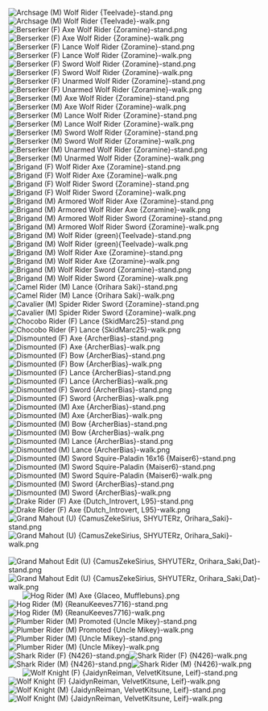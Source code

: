 ![Archsage (M) Wolf Rider {Teelvade}-stand.png](https://raw.githubusercontent.com/Klokinator/FE-Repo/main/Map%20Sprites/Mounted%20-%20Dismounted,%20Monsters,%20Misc/Archsage%20(M)%20Wolf%20Rider%20%7BTeelvade%7D-stand.png "Archsage (M) Wolf Rider {Teelvade}-stand.png")![Archsage (M) Wolf Rider {Teelvade}-walk.png](https://raw.githubusercontent.com/Klokinator/FE-Repo/main/Map%20Sprites/Mounted%20-%20Dismounted,%20Monsters,%20Misc/Archsage%20(M)%20Wolf%20Rider%20%7BTeelvade%7D-walk.png "Archsage (M) Wolf Rider {Teelvade}-walk.png")&emsp;&emsp;![Berserker (F) Axe Wolf Rider {Zoramine}-stand.png](https://raw.githubusercontent.com/Klokinator/FE-Repo/main/Map%20Sprites/Mounted%20-%20Dismounted,%20Monsters,%20Misc/Berserker%20(F)%20Axe%20Wolf%20Rider%20%7BZoramine%7D-stand.png "Berserker (F) Axe Wolf Rider {Zoramine}-stand.png")![Berserker (F) Axe Wolf Rider {Zoramine}-walk.png](https://raw.githubusercontent.com/Klokinator/FE-Repo/main/Map%20Sprites/Mounted%20-%20Dismounted,%20Monsters,%20Misc/Berserker%20(F)%20Axe%20Wolf%20Rider%20%7BZoramine%7D-walk.png "Berserker (F) Axe Wolf Rider {Zoramine}-walk.png")&emsp;&emsp;![Berserker (F) Lance Wolf Rider {Zoramine}-stand.png](https://raw.githubusercontent.com/Klokinator/FE-Repo/main/Map%20Sprites/Mounted%20-%20Dismounted,%20Monsters,%20Misc/Berserker%20(F)%20Lance%20Wolf%20Rider%20%7BZoramine%7D-stand.png "Berserker (F) Lance Wolf Rider {Zoramine}-stand.png")![Berserker (F) Lance Wolf Rider {Zoramine}-walk.png](https://raw.githubusercontent.com/Klokinator/FE-Repo/main/Map%20Sprites/Mounted%20-%20Dismounted,%20Monsters,%20Misc/Berserker%20(F)%20Lance%20Wolf%20Rider%20%7BZoramine%7D-walk.png "Berserker (F) Lance Wolf Rider {Zoramine}-walk.png")&emsp;&emsp;![Berserker (F) Sword Wolf Rider {Zoramine}-stand.png](https://raw.githubusercontent.com/Klokinator/FE-Repo/main/Map%20Sprites/Mounted%20-%20Dismounted,%20Monsters,%20Misc/Berserker%20(F)%20Sword%20Wolf%20Rider%20%7BZoramine%7D-stand.png "Berserker (F) Sword Wolf Rider {Zoramine}-stand.png")![Berserker (F) Sword Wolf Rider {Zoramine}-walk.png](https://raw.githubusercontent.com/Klokinator/FE-Repo/main/Map%20Sprites/Mounted%20-%20Dismounted,%20Monsters,%20Misc/Berserker%20(F)%20Sword%20Wolf%20Rider%20%7BZoramine%7D-walk.png "Berserker (F) Sword Wolf Rider {Zoramine}-walk.png")&emsp;&emsp;![Berserker (F) Unarmed Wolf Rider {Zoramine}-stand.png](https://raw.githubusercontent.com/Klokinator/FE-Repo/main/Map%20Sprites/Mounted%20-%20Dismounted,%20Monsters,%20Misc/Berserker%20(F)%20Unarmed%20Wolf%20Rider%20%7BZoramine%7D-stand.png "Berserker (F) Unarmed Wolf Rider {Zoramine}-stand.png")![Berserker (F) Unarmed Wolf Rider {Zoramine}-walk.png](https://raw.githubusercontent.com/Klokinator/FE-Repo/main/Map%20Sprites/Mounted%20-%20Dismounted,%20Monsters,%20Misc/Berserker%20(F)%20Unarmed%20Wolf%20Rider%20%7BZoramine%7D-walk.png "Berserker (F) Unarmed Wolf Rider {Zoramine}-walk.png")&emsp;&emsp;![Berserker (M) Axe Wolf Rider {Zoramine}-stand.png](https://raw.githubusercontent.com/Klokinator/FE-Repo/main/Map%20Sprites/Mounted%20-%20Dismounted,%20Monsters,%20Misc/Berserker%20(M)%20Axe%20Wolf%20Rider%20%7BZoramine%7D-stand.png "Berserker (M) Axe Wolf Rider {Zoramine}-stand.png")![Berserker (M) Axe Wolf Rider {Zoramine}-walk.png](https://raw.githubusercontent.com/Klokinator/FE-Repo/main/Map%20Sprites/Mounted%20-%20Dismounted,%20Monsters,%20Misc/Berserker%20(M)%20Axe%20Wolf%20Rider%20%7BZoramine%7D-walk.png "Berserker (M) Axe Wolf Rider {Zoramine}-walk.png")&emsp;&emsp;![Berserker (M) Lance Wolf Rider {Zoramine}-stand.png](https://raw.githubusercontent.com/Klokinator/FE-Repo/main/Map%20Sprites/Mounted%20-%20Dismounted,%20Monsters,%20Misc/Berserker%20(M)%20Lance%20Wolf%20Rider%20%7BZoramine%7D-stand.png "Berserker (M) Lance Wolf Rider {Zoramine}-stand.png")![Berserker (M) Lance Wolf Rider {Zoramine}-walk.png](https://raw.githubusercontent.com/Klokinator/FE-Repo/main/Map%20Sprites/Mounted%20-%20Dismounted,%20Monsters,%20Misc/Berserker%20(M)%20Lance%20Wolf%20Rider%20%7BZoramine%7D-walk.png "Berserker (M) Lance Wolf Rider {Zoramine}-walk.png")&emsp;&emsp;![Berserker (M) Sword Wolf Rider {Zoramine}-stand.png](https://raw.githubusercontent.com/Klokinator/FE-Repo/main/Map%20Sprites/Mounted%20-%20Dismounted,%20Monsters,%20Misc/Berserker%20(M)%20Sword%20Wolf%20Rider%20%7BZoramine%7D-stand.png "Berserker (M) Sword Wolf Rider {Zoramine}-stand.png")![Berserker (M) Sword Wolf Rider {Zoramine}-walk.png](https://raw.githubusercontent.com/Klokinator/FE-Repo/main/Map%20Sprites/Mounted%20-%20Dismounted,%20Monsters,%20Misc/Berserker%20(M)%20Sword%20Wolf%20Rider%20%7BZoramine%7D-walk.png "Berserker (M) Sword Wolf Rider {Zoramine}-walk.png")&emsp;&emsp;![Berserker (M) Unarmed Wolf Rider {Zoramine}-stand.png](https://raw.githubusercontent.com/Klokinator/FE-Repo/main/Map%20Sprites/Mounted%20-%20Dismounted,%20Monsters,%20Misc/Berserker%20(M)%20Unarmed%20Wolf%20Rider%20%7BZoramine%7D-stand.png "Berserker (M) Unarmed Wolf Rider {Zoramine}-stand.png")![Berserker (M) Unarmed Wolf Rider {Zoramine}-walk.png](https://raw.githubusercontent.com/Klokinator/FE-Repo/main/Map%20Sprites/Mounted%20-%20Dismounted,%20Monsters,%20Misc/Berserker%20(M)%20Unarmed%20Wolf%20Rider%20%7BZoramine%7D-walk.png "Berserker (M) Unarmed Wolf Rider {Zoramine}-walk.png")&emsp;&emsp;![Brigand (F) Wolf Rider Axe {Zoramine}-stand.png](https://raw.githubusercontent.com/Klokinator/FE-Repo/main/Map%20Sprites/Mounted%20-%20Dismounted,%20Monsters,%20Misc/Brigand%20(F)%20Wolf%20Rider%20Axe%20%7BZoramine%7D-stand.png "Brigand (F) Wolf Rider Axe {Zoramine}-stand.png")![Brigand (F) Wolf Rider Axe {Zoramine}-walk.png](https://raw.githubusercontent.com/Klokinator/FE-Repo/main/Map%20Sprites/Mounted%20-%20Dismounted,%20Monsters,%20Misc/Brigand%20(F)%20Wolf%20Rider%20Axe%20%7BZoramine%7D-walk.png "Brigand (F) Wolf Rider Axe {Zoramine}-walk.png")&emsp;&emsp;![Brigand (F) Wolf Rider Sword {Zoramine}-stand.png](https://raw.githubusercontent.com/Klokinator/FE-Repo/main/Map%20Sprites/Mounted%20-%20Dismounted,%20Monsters,%20Misc/Brigand%20(F)%20Wolf%20Rider%20Sword%20%7BZoramine%7D-stand.png "Brigand (F) Wolf Rider Sword {Zoramine}-stand.png")![Brigand (F) Wolf Rider Sword {Zoramine}-walk.png](https://raw.githubusercontent.com/Klokinator/FE-Repo/main/Map%20Sprites/Mounted%20-%20Dismounted,%20Monsters,%20Misc/Brigand%20(F)%20Wolf%20Rider%20Sword%20%7BZoramine%7D-walk.png "Brigand (F) Wolf Rider Sword {Zoramine}-walk.png")&emsp;&emsp;![Brigand (M) Armored Wolf Rider Axe {Zoramine}-stand.png](https://raw.githubusercontent.com/Klokinator/FE-Repo/main/Map%20Sprites/Mounted%20-%20Dismounted,%20Monsters,%20Misc/Brigand%20(M)%20Armored%20Wolf%20Rider%20Axe%20%7BZoramine%7D-stand.png "Brigand (M) Armored Wolf Rider Axe {Zoramine}-stand.png")![Brigand (M) Armored Wolf Rider Axe {Zoramine}-walk.png](https://raw.githubusercontent.com/Klokinator/FE-Repo/main/Map%20Sprites/Mounted%20-%20Dismounted,%20Monsters,%20Misc/Brigand%20(M)%20Armored%20Wolf%20Rider%20Axe%20%7BZoramine%7D-walk.png "Brigand (M) Armored Wolf Rider Axe {Zoramine}-walk.png")&emsp;&emsp;![Brigand (M) Armored Wolf Rider Sword {Zoramine}-stand.png](https://raw.githubusercontent.com/Klokinator/FE-Repo/main/Map%20Sprites/Mounted%20-%20Dismounted,%20Monsters,%20Misc/Brigand%20(M)%20Armored%20Wolf%20Rider%20Sword%20%7BZoramine%7D-stand.png "Brigand (M) Armored Wolf Rider Sword {Zoramine}-stand.png")![Brigand (M) Armored Wolf Rider Sword {Zoramine}-walk.png](https://raw.githubusercontent.com/Klokinator/FE-Repo/main/Map%20Sprites/Mounted%20-%20Dismounted,%20Monsters,%20Misc/Brigand%20(M)%20Armored%20Wolf%20Rider%20Sword%20%7BZoramine%7D-walk.png "Brigand (M) Armored Wolf Rider Sword {Zoramine}-walk.png")&emsp;&emsp;![Brigand (M) Wolf Rider (green){Teelvade}-stand.png](https://raw.githubusercontent.com/Klokinator/FE-Repo/main/Map%20Sprites/Mounted%20-%20Dismounted,%20Monsters,%20Misc/Brigand%20(M)%20Wolf%20Rider%20(green)%7BTeelvade%7D-stand.png "Brigand (M) Wolf Rider (green){Teelvade}-stand.png")![Brigand (M) Wolf Rider (green){Teelvade}-walk.png](https://raw.githubusercontent.com/Klokinator/FE-Repo/main/Map%20Sprites/Mounted%20-%20Dismounted,%20Monsters,%20Misc/Brigand%20(M)%20Wolf%20Rider%20(green)%7BTeelvade%7D-walk.png "Brigand (M) Wolf Rider (green){Teelvade}-walk.png")&emsp;&emsp;![Brigand (M) Wolf Rider Axe {Zoramine}-stand.png](https://raw.githubusercontent.com/Klokinator/FE-Repo/main/Map%20Sprites/Mounted%20-%20Dismounted,%20Monsters,%20Misc/Brigand%20(M)%20Wolf%20Rider%20Axe%20%7BZoramine%7D-stand.png "Brigand (M) Wolf Rider Axe {Zoramine}-stand.png")![Brigand (M) Wolf Rider Axe {Zoramine}-walk.png](https://raw.githubusercontent.com/Klokinator/FE-Repo/main/Map%20Sprites/Mounted%20-%20Dismounted,%20Monsters,%20Misc/Brigand%20(M)%20Wolf%20Rider%20Axe%20%7BZoramine%7D-walk.png "Brigand (M) Wolf Rider Axe {Zoramine}-walk.png")&emsp;&emsp;![Brigand (M) Wolf Rider Sword {Zoramine}-stand.png](https://raw.githubusercontent.com/Klokinator/FE-Repo/main/Map%20Sprites/Mounted%20-%20Dismounted,%20Monsters,%20Misc/Brigand%20(M)%20Wolf%20Rider%20Sword%20%7BZoramine%7D-stand.png "Brigand (M) Wolf Rider Sword {Zoramine}-stand.png")![Brigand (M) Wolf Rider Sword {Zoramine}-walk.png](https://raw.githubusercontent.com/Klokinator/FE-Repo/main/Map%20Sprites/Mounted%20-%20Dismounted,%20Monsters,%20Misc/Brigand%20(M)%20Wolf%20Rider%20Sword%20%7BZoramine%7D-walk.png "Brigand (M) Wolf Rider Sword {Zoramine}-walk.png")&emsp;&emsp;![Camel Rider (M) Lance {Orihara Saki}-stand.png](https://raw.githubusercontent.com/Klokinator/FE-Repo/main/Map%20Sprites/Mounted%20-%20Dismounted,%20Monsters,%20Misc/Camel%20Rider%20(M)%20Lance%20%7BOrihara%20Saki%7D-stand.png "Camel Rider (M) Lance {Orihara Saki}-stand.png")![Camel Rider (M) Lance {Orihara Saki}-walk.png](https://raw.githubusercontent.com/Klokinator/FE-Repo/main/Map%20Sprites/Mounted%20-%20Dismounted,%20Monsters,%20Misc/Camel%20Rider%20(M)%20Lance%20%7BOrihara%20Saki%7D-walk.png "Camel Rider (M) Lance {Orihara Saki}-walk.png")&emsp;&emsp;![Cavalier (M) Spider Rider Sword {Zoramine}-stand.png](https://raw.githubusercontent.com/Klokinator/FE-Repo/main/Map%20Sprites/Mounted%20-%20Dismounted,%20Monsters,%20Misc/Cavalier%20(M)%20Spider%20Rider%20Sword%20%7BZoramine%7D-stand.png "Cavalier (M) Spider Rider Sword {Zoramine}-stand.png")![Cavalier (M) Spider Rider Sword {Zoramine}-walk.png](https://raw.githubusercontent.com/Klokinator/FE-Repo/main/Map%20Sprites/Mounted%20-%20Dismounted,%20Monsters,%20Misc/Cavalier%20(M)%20Spider%20Rider%20Sword%20%7BZoramine%7D-walk.png "Cavalier (M) Spider Rider Sword {Zoramine}-walk.png")&emsp;&emsp;![Chocobo Rider (F) Lance {SkidMarc25}-stand.png](https://raw.githubusercontent.com/Klokinator/FE-Repo/main/Map%20Sprites/Mounted%20-%20Dismounted,%20Monsters,%20Misc/Chocobo%20Rider%20(F)%20Lance%20%7BSkidMarc25%7D-stand.png "Chocobo Rider (F) Lance {SkidMarc25}-stand.png")![Chocobo Rider (F) Lance {SkidMarc25}-walk.png](https://raw.githubusercontent.com/Klokinator/FE-Repo/main/Map%20Sprites/Mounted%20-%20Dismounted,%20Monsters,%20Misc/Chocobo%20Rider%20(F)%20Lance%20%7BSkidMarc25%7D-walk.png "Chocobo Rider (F) Lance {SkidMarc25}-walk.png")&emsp;&emsp;![Dismounted (F) Axe {ArcherBias}-stand.png](https://raw.githubusercontent.com/Klokinator/FE-Repo/main/Map%20Sprites/Mounted%20-%20Dismounted,%20Monsters,%20Misc/Dismounted%20(F)%20Axe%20%7BArcherBias%7D-stand.png "Dismounted (F) Axe {ArcherBias}-stand.png")![Dismounted (F) Axe {ArcherBias}-walk.png](https://raw.githubusercontent.com/Klokinator/FE-Repo/main/Map%20Sprites/Mounted%20-%20Dismounted,%20Monsters,%20Misc/Dismounted%20(F)%20Axe%20%7BArcherBias%7D-walk.png "Dismounted (F) Axe {ArcherBias}-walk.png")&emsp;&emsp;![Dismounted (F) Bow {ArcherBias}-stand.png](https://raw.githubusercontent.com/Klokinator/FE-Repo/main/Map%20Sprites/Mounted%20-%20Dismounted,%20Monsters,%20Misc/Dismounted%20(F)%20Bow%20%7BArcherBias%7D-stand.png "Dismounted (F) Bow {ArcherBias}-stand.png")![Dismounted (F) Bow {ArcherBias}-walk.png](https://raw.githubusercontent.com/Klokinator/FE-Repo/main/Map%20Sprites/Mounted%20-%20Dismounted,%20Monsters,%20Misc/Dismounted%20(F)%20Bow%20%7BArcherBias%7D-walk.png "Dismounted (F) Bow {ArcherBias}-walk.png")&emsp;&emsp;![Dismounted (F) Lance {ArcherBias}-stand.png](https://raw.githubusercontent.com/Klokinator/FE-Repo/main/Map%20Sprites/Mounted%20-%20Dismounted,%20Monsters,%20Misc/Dismounted%20(F)%20Lance%20%7BArcherBias%7D-stand.png "Dismounted (F) Lance {ArcherBias}-stand.png")![Dismounted (F) Lance {ArcherBias}-walk.png](https://raw.githubusercontent.com/Klokinator/FE-Repo/main/Map%20Sprites/Mounted%20-%20Dismounted,%20Monsters,%20Misc/Dismounted%20(F)%20Lance%20%7BArcherBias%7D-walk.png "Dismounted (F) Lance {ArcherBias}-walk.png")&emsp;&emsp;![Dismounted (F) Sword {ArcherBias}-stand.png](https://raw.githubusercontent.com/Klokinator/FE-Repo/main/Map%20Sprites/Mounted%20-%20Dismounted,%20Monsters,%20Misc/Dismounted%20(F)%20Sword%20%7BArcherBias%7D-stand.png "Dismounted (F) Sword {ArcherBias}-stand.png")![Dismounted (F) Sword {ArcherBias}-walk.png](https://raw.githubusercontent.com/Klokinator/FE-Repo/main/Map%20Sprites/Mounted%20-%20Dismounted,%20Monsters,%20Misc/Dismounted%20(F)%20Sword%20%7BArcherBias%7D-walk.png "Dismounted (F) Sword {ArcherBias}-walk.png")&emsp;&emsp;![Dismounted (M) Axe {ArcherBias}-stand.png](https://raw.githubusercontent.com/Klokinator/FE-Repo/main/Map%20Sprites/Mounted%20-%20Dismounted,%20Monsters,%20Misc/Dismounted%20(M)%20Axe%20%7BArcherBias%7D-stand.png "Dismounted (M) Axe {ArcherBias}-stand.png")![Dismounted (M) Axe {ArcherBias}-walk.png](https://raw.githubusercontent.com/Klokinator/FE-Repo/main/Map%20Sprites/Mounted%20-%20Dismounted,%20Monsters,%20Misc/Dismounted%20(M)%20Axe%20%7BArcherBias%7D-walk.png "Dismounted (M) Axe {ArcherBias}-walk.png")&emsp;&emsp;![Dismounted (M) Bow {ArcherBias}-stand.png](https://raw.githubusercontent.com/Klokinator/FE-Repo/main/Map%20Sprites/Mounted%20-%20Dismounted,%20Monsters,%20Misc/Dismounted%20(M)%20Bow%20%7BArcherBias%7D-stand.png "Dismounted (M) Bow {ArcherBias}-stand.png")![Dismounted (M) Bow {ArcherBias}-walk.png](https://raw.githubusercontent.com/Klokinator/FE-Repo/main/Map%20Sprites/Mounted%20-%20Dismounted,%20Monsters,%20Misc/Dismounted%20(M)%20Bow%20%7BArcherBias%7D-walk.png "Dismounted (M) Bow {ArcherBias}-walk.png")&emsp;&emsp;![Dismounted (M) Lance {ArcherBias}-stand.png](https://raw.githubusercontent.com/Klokinator/FE-Repo/main/Map%20Sprites/Mounted%20-%20Dismounted,%20Monsters,%20Misc/Dismounted%20(M)%20Lance%20%7BArcherBias%7D-stand.png "Dismounted (M) Lance {ArcherBias}-stand.png")![Dismounted (M) Lance {ArcherBias}-walk.png](https://raw.githubusercontent.com/Klokinator/FE-Repo/main/Map%20Sprites/Mounted%20-%20Dismounted,%20Monsters,%20Misc/Dismounted%20(M)%20Lance%20%7BArcherBias%7D-walk.png "Dismounted (M) Lance {ArcherBias}-walk.png")&emsp;&emsp;![Dismounted (M) Sword Squire-Paladin 16x16 {Maiser6}-stand.png](https://raw.githubusercontent.com/Klokinator/FE-Repo/main/Map%20Sprites/Mounted%20-%20Dismounted,%20Monsters,%20Misc/Dismounted%20(M)%20Sword%20Squire-Paladin%2016x16%20%7BMaiser6%7D-stand.png "Dismounted (M) Sword Squire-Paladin 16x16 {Maiser6}-stand.png")![Dismounted (M) Sword Squire-Paladin {Maiser6}-stand.png](https://raw.githubusercontent.com/Klokinator/FE-Repo/main/Map%20Sprites/Mounted%20-%20Dismounted,%20Monsters,%20Misc/Dismounted%20(M)%20Sword%20Squire-Paladin%20%7BMaiser6%7D-stand.png "Dismounted (M) Sword Squire-Paladin {Maiser6}-stand.png")![Dismounted (M) Sword Squire-Paladin {Maiser6}-walk.png](https://raw.githubusercontent.com/Klokinator/FE-Repo/main/Map%20Sprites/Mounted%20-%20Dismounted,%20Monsters,%20Misc/Dismounted%20(M)%20Sword%20Squire-Paladin%20%7BMaiser6%7D-walk.png "Dismounted (M) Sword Squire-Paladin {Maiser6}-walk.png")&emsp;&emsp;![Dismounted (M) Sword {ArcherBias}-stand.png](https://raw.githubusercontent.com/Klokinator/FE-Repo/main/Map%20Sprites/Mounted%20-%20Dismounted,%20Monsters,%20Misc/Dismounted%20(M)%20Sword%20%7BArcherBias%7D-stand.png "Dismounted (M) Sword {ArcherBias}-stand.png")![Dismounted (M) Sword {ArcherBias}-walk.png](https://raw.githubusercontent.com/Klokinator/FE-Repo/main/Map%20Sprites/Mounted%20-%20Dismounted,%20Monsters,%20Misc/Dismounted%20(M)%20Sword%20%7BArcherBias%7D-walk.png "Dismounted (M) Sword {ArcherBias}-walk.png")&emsp;&emsp;![Drake Rider (F) Axe {Dutch_Introvert, L95}-stand.png](https://raw.githubusercontent.com/Klokinator/FE-Repo/main/Map%20Sprites/Mounted%20-%20Dismounted,%20Monsters,%20Misc/Drake%20Rider%20(F)%20Axe%20%7BDutch_Introvert,%20L95%7D-stand.png "Drake Rider (F) Axe {Dutch_Introvert, L95}-stand.png")![Drake Rider (F) Axe {Dutch_Introvert, L95}-walk.png](https://raw.githubusercontent.com/Klokinator/FE-Repo/main/Map%20Sprites/Mounted%20-%20Dismounted,%20Monsters,%20Misc/Drake%20Rider%20(F)%20Axe%20%7BDutch_Introvert,%20L95%7D-walk.png "Drake Rider (F) Axe {Dutch_Introvert, L95}-walk.png")&emsp;&emsp;![Grand Mahout (U) {CamusZekeSirius, SHYUTERz, Orihara_Saki}-stand.png](https://raw.githubusercontent.com/Klokinator/FE-Repo/main/Map%20Sprites/Mounted%20-%20Dismounted,%20Monsters,%20Misc/Grand%20Mahout%20(U)%20%7BCamusZekeSirius,%20SHYUTERz,%20Orihara_Saki%7D-stand.png "Grand Mahout (U) {CamusZekeSirius, SHYUTERz, Orihara_Saki}-stand.png")![Grand Mahout (U) {CamusZekeSirius, SHYUTERz, Orihara_Saki}-walk.png](https://raw.githubusercontent.com/Klokinator/FE-Repo/main/Map%20Sprites/Mounted%20-%20Dismounted,%20Monsters,%20Misc/Grand%20Mahout%20(U)%20%7BCamusZekeSirius,%20SHYUTERz,%20Orihara_Saki%7D-walk.png "Grand Mahout (U) {CamusZekeSirius, SHYUTERz, Orihara_Saki}-walk.png")&emsp;&emsp;![Grand Mahout Edit (U) {CamusZekeSirius, SHYUTERz, Orihara_Saki,Dat}-stand.png](https://raw.githubusercontent.com/Klokinator/FE-Repo/main/Map%20Sprites/Mounted%20-%20Dismounted,%20Monsters,%20Misc/Grand%20Mahout%20Edit%20(U)%20%7BCamusZekeSirius,%20SHYUTERz,%20Orihara_Saki,Dat%7D-stand.png "Grand Mahout Edit (U) {CamusZekeSirius, SHYUTERz, Orihara_Saki,Dat}-stand.png")![Grand Mahout Edit (U) {CamusZekeSirius, SHYUTERz, Orihara_Saki,Dat}-walk.png](https://raw.githubusercontent.com/Klokinator/FE-Repo/main/Map%20Sprites/Mounted%20-%20Dismounted,%20Monsters,%20Misc/Grand%20Mahout%20Edit%20(U)%20%7BCamusZekeSirius,%20SHYUTERz,%20Orihara_Saki,Dat%7D-walk.png "Grand Mahout Edit (U) {CamusZekeSirius, SHYUTERz, Orihara_Saki,Dat}-walk.png")&emsp;&emsp;![Hog Rider (M) Axe {Glaceo, Mufflebuns}.png](https://raw.githubusercontent.com/Klokinator/FE-Repo/main/Map%20Sprites/Mounted%20-%20Dismounted,%20Monsters,%20Misc/Hog%20Rider%20(M)%20Axe%20%7BGlaceo,%20Mufflebuns%7D.png "Hog Rider (M) Axe {Glaceo, Mufflebuns}.png")![Hog Rider (M) {ReanuKeeves7716}-stand.png](https://raw.githubusercontent.com/Klokinator/FE-Repo/main/Map%20Sprites/Mounted%20-%20Dismounted,%20Monsters,%20Misc/Hog%20Rider%20(M)%20%7BReanuKeeves7716%7D-stand.png "Hog Rider (M) {ReanuKeeves7716}-stand.png")![Hog Rider (M) {ReanuKeeves7716}-walk.png](https://raw.githubusercontent.com/Klokinator/FE-Repo/main/Map%20Sprites/Mounted%20-%20Dismounted,%20Monsters,%20Misc/Hog%20Rider%20(M)%20%7BReanuKeeves7716%7D-walk.png "Hog Rider (M) {ReanuKeeves7716}-walk.png")&emsp;&emsp;![Plumber Rider (M) Promoted {Uncle Mikey}-stand.png](https://raw.githubusercontent.com/Klokinator/FE-Repo/main/Map%20Sprites/Mounted%20-%20Dismounted,%20Monsters,%20Misc/Plumber%20Rider%20(M)%20Promoted%20%7BUncle%20Mikey%7D-stand.png "Plumber Rider (M) Promoted {Uncle Mikey}-stand.png")![Plumber Rider (M) Promoted {Uncle Mikey}-walk.png](https://raw.githubusercontent.com/Klokinator/FE-Repo/main/Map%20Sprites/Mounted%20-%20Dismounted,%20Monsters,%20Misc/Plumber%20Rider%20(M)%20Promoted%20%7BUncle%20Mikey%7D-walk.png "Plumber Rider (M) Promoted {Uncle Mikey}-walk.png")&emsp;&emsp;![Plumber Rider (M) {Uncle Mikey}-stand.png](https://raw.githubusercontent.com/Klokinator/FE-Repo/main/Map%20Sprites/Mounted%20-%20Dismounted,%20Monsters,%20Misc/Plumber%20Rider%20(M)%20%7BUncle%20Mikey%7D-stand.png "Plumber Rider (M) {Uncle Mikey}-stand.png")![Plumber Rider (M) {Uncle Mikey}-walk.png](https://raw.githubusercontent.com/Klokinator/FE-Repo/main/Map%20Sprites/Mounted%20-%20Dismounted,%20Monsters,%20Misc/Plumber%20Rider%20(M)%20%7BUncle%20Mikey%7D-walk.png "Plumber Rider (M) {Uncle Mikey}-walk.png")&emsp;&emsp;![Shark Rider (F) {N426}-stand.png](https://raw.githubusercontent.com/Klokinator/FE-Repo/main/Map%20Sprites/Mounted%20-%20Dismounted,%20Monsters,%20Misc/Shark%20Rider%20(F)%20%7BN426%7D-stand.png "Shark Rider (F) {N426}-stand.png")![Shark Rider (F) {N426}-walk.png](https://raw.githubusercontent.com/Klokinator/FE-Repo/main/Map%20Sprites/Mounted%20-%20Dismounted,%20Monsters,%20Misc/Shark%20Rider%20(F)%20%7BN426%7D-walk.png "Shark Rider (F) {N426}-walk.png")&emsp;&emsp;![Shark Rider (M) {N426}-stand.png](https://raw.githubusercontent.com/Klokinator/FE-Repo/main/Map%20Sprites/Mounted%20-%20Dismounted,%20Monsters,%20Misc/Shark%20Rider%20(M)%20%7BN426%7D-stand.png "Shark Rider (M) {N426}-stand.png")![Shark Rider (M) {N426}-walk.png](https://raw.githubusercontent.com/Klokinator/FE-Repo/main/Map%20Sprites/Mounted%20-%20Dismounted,%20Monsters,%20Misc/Shark%20Rider%20(M)%20%7BN426%7D-walk.png "Shark Rider (M) {N426}-walk.png")&emsp;&emsp;![Wolf Knight (F) {JaidynReiman, VelvetKitsune, Leif}-stand.png](https://raw.githubusercontent.com/Klokinator/FE-Repo/main/Map%20Sprites/Mounted%20-%20Dismounted,%20Monsters,%20Misc/Wolf%20Knight%20(F)%20%7BJaidynReiman,%20VelvetKitsune,%20Leif%7D-stand.png "Wolf Knight (F) {JaidynReiman, VelvetKitsune, Leif}-stand.png")![Wolf Knight (F) {JaidynReiman, VelvetKitsune, Leif}-walk.png](https://raw.githubusercontent.com/Klokinator/FE-Repo/main/Map%20Sprites/Mounted%20-%20Dismounted,%20Monsters,%20Misc/Wolf%20Knight%20(F)%20%7BJaidynReiman,%20VelvetKitsune,%20Leif%7D-walk.png "Wolf Knight (F) {JaidynReiman, VelvetKitsune, Leif}-walk.png")&emsp;&emsp;![Wolf Knight (M) {JaidynReiman, VelvetKitsune, Leif}-stand.png](https://raw.githubusercontent.com/Klokinator/FE-Repo/main/Map%20Sprites/Mounted%20-%20Dismounted,%20Monsters,%20Misc/Wolf%20Knight%20(M)%20%7BJaidynReiman,%20VelvetKitsune,%20Leif%7D-stand.png "Wolf Knight (M) {JaidynReiman, VelvetKitsune, Leif}-stand.png")![Wolf Knight (M) {JaidynReiman, VelvetKitsune, Leif}-walk.png](https://raw.githubusercontent.com/Klokinator/FE-Repo/main/Map%20Sprites/Mounted%20-%20Dismounted,%20Monsters,%20Misc/Wolf%20Knight%20(M)%20%7BJaidynReiman,%20VelvetKitsune,%20Leif%7D-walk.png "Wolf Knight (M) {JaidynReiman, VelvetKitsune, Leif}-walk.png")